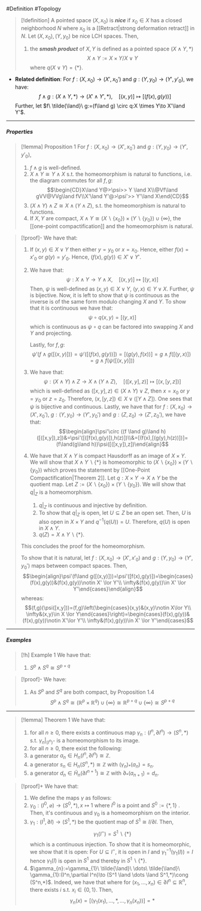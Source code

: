 #Definition #Topology 

> [!definition]
> A pointed space $(X,x_{0})$ is ***nice*** if $x_{0}\in X$ has a closed neighborhood $N$ where $x_{0}$ is a [[Retract|strong deformation retract]] in $N$. Let $(X,x_{0}),(Y,y_{0})$ be nice LCH spaces. Then, 
> 1. the ***smash product*** of $X,Y$ is defined as a pointed space $(X\land Y,*)$ $$X\land Y:=X\times Y / X\lor Y$$where $q(X\lor Y)=\{ * \}$.
- **Related definition**: For $f:(X,x_{0})\to(X',x_{0}')$ and $g:(Y,y_{0})\to(Y',y'_{0})$, we have: $$f \land g:(X\land Y,*)\to(X'\land Y',*),\quad [(x,y)]\mapsto [(f(x),g(y))]$$Further, let $f\ \tilde{\land}\ g:=(f\land g) \circ q:X \times Y\to X'\land Y'$.
---
##### Properties
> [!lemma] Proposition 1
> For $f:(X,x_{0})\to(X',x_{0}')$ and $g:(Y,y_{0})\to(Y',y'_{0})$,
> 1. $f\land g$ is well-defined.
> 2. $X\land Y\cong Y \land X$ s.t. the homeomorphism is natural to functions, i.e. the diagram commutes for all $f,g$:$$\begin{CD}X\land Y@>\psi>> Y \land X\\@Vf\land gVV@VVg\land fV\\X'\land Y'@>\psi'>> Y'\land X\end{CD}$$
> 3. $(X\land Y)\land Z\cong X \land(Y\land Z)$, s.t. the homeomorphism is natural to functions. 
> 4. If $X,Y$ are compact, $X\land Y\cong (X \backslash \{ x_{0} \})\times(Y \backslash \{ y_{0} \})\cup \{ \infty \}$, the [[one-point compactification]] and the homeomorphism is natural.

> [!proof]-
> We have that:
> 1. If $(x,y)\in X \lor Y$ then either $y=y_{0}$ or $x=x_{0}$. Hence, either $f(x)=x'_{0}$ or $g(y)=y'_{0}$. Hence, $(f(x),g(y))\in X' \lor Y'$. 
> 2. We have that: $$\psi:X\land Y\to Y\land X,\quad [(x,y)]\mapsto [(y,x)]$$Then, $\psi$ is well-defined as $(x,y)\in X \lor Y$, $(y,x)\in Y \lor X$. Further, $\psi$ is bijective. Now, it is left to show that $\psi$ is continuous as the inverse is of the same form modulo changing $X$ and $Y$. To show that it is continuous we have that: $$\psi \circ  q(x,y)=[(y,x)]$$which is continuous as $\psi \circ q$ can be factored into swapping $X$ and $Y$ and projecting. 
>    
>    Lastly, for $f,g$: $$\psi'(f\land g([(x,y)]))=\psi'([(f(x),g(y))])=[(g(y),f(x))]=g\land f([(y,x)])=g\land f(\psi([(x,y)]))$$
> 3. We have that: $$\psi:(X\land Y)\land Z\to X\land (Y\land Z),\quad [([x,y],z)]\mapsto [(x,[y,z])]$$which is well-defined as $([x,y],z)\in (X\land Y) \lor Z$, then $x=x_{0}$ or $y=y_{0}$ or $z=z_{0}$. Therefore, $(x,[y,z])\in X \lor ([Y\land Z])$. One sees that $\psi$ is bijective and continuous. Lastly, we have that for $f:(X,x_{0})\to (X',x_{0}')$, $g:(Y,y_{0})\to (Y',y_{0}')$ and $g:(Z,z_{0})\to (Z',z_{0}')$, we have that: $$\begin{align}\psi'\circ ((f \land g)\land h)([([x,y]),z])&=\psi'([([f(x),g(y)]),h(z)])\\&=[(f(x),[(g(y),h(z))])]=(f\land(g\land h))\psi([([x,y]),z])\end{align}$$
> 4. We have that $X \land Y$ is compact Hausdorff as an image of $X\times Y$. We will show that $X\land Y \backslash \{ * \}$ is homeomorphic to $(X \backslash \{ x_{0} \})\times(Y \backslash \{ y_{0} \})$ which proves the statement by [[One-Point Compactification|Theorem 2]]. Let $q:X\times Y\to X \land Y$ be the quotient map. Let $Z:=(X \backslash \{ x_{0} \})\times(Y \backslash \{ y_{0} \})$. We will show that $q|_{Z}$ is a homeomorphism. 
>    
>    1. $q|_{Z}$ is continuous and injective by definition. 
>    2. To show that $q|_{Z}$ is open, let $U\subseteq Z$ be an open set. Then, $U$ is also open in $X\times Y$ and $q^{-1}(q(U))=U$. Therefore, $q(U)$ is open in $X\land Y$.
>    3. $q(Z)=X \land Y \backslash \{ * \}$. 
>	
>	This concludes the proof for the homeomorphism. 
>	
>	To show that it is natural, let $f:(X,x_{0})\to(X',x'_{0})$ and $g:(Y,y_{0})\to(Y',y_{0}')$ maps between compact spaces. Then, $$\begin{align}\psi'(f\land g([(x,y)]))=\psi'([f(x),g(y)])=\begin{cases}(f(x),g(y))&(f(x),g(y))\notin X' \lor Y'\\ \infty&(f(x),g(y))\in X' \lor Y'\end{cases}\end{align}$$whereas: $$(f,g)(\psi([x,y]))=(f,g)\left(\begin{cases}(x,y)&(x,y)\notin X\lor Y\\ \infty&(x,y)\in X \lor Y\end{cases}\right)=\begin{cases}(f(x),g(y))&(f(x),g(y))\notin X'\lor Y'\\ \infty&(f(x),g(y))\in X' \lor Y'\end{cases}$$
---
##### Examples
> [!h] Example 1
> We have that:
> 1. $S^p\land S^q\cong S^{p+q}$

> [!proof]-
> We have:
> 1. As $S^p$ and $S^q$ are both compact, by Proposition 1.4 $$S^p\land S^q\cong (\mathbb{R}^p\times \mathbb{R}^q)\cup \{ \infty \}\cong \mathbb{R}^{p+q}\cup \{ \infty \}\cong S^{p+q}$$

---
> [!lemma] Theorem 1
> We have that:
> 1. for all $n\geq 0$, there exists a continuous map $\gamma_{n}:(I^n,\partial I^n)\to (S^n,*)$ s.t. $\gamma_{n}|_{(I^n)^\circ}$ is a homeomorphism to its image. 
> 2. for all $n\geq 0$, there exist the following:
> 	1. a generator $a_{n}\in H_{n}(I^n,\partial I^n)\cong \mathbb{Z}$.
> 	2. a generator $s_{n}\in H_{n}(S^n,*)\cong \mathbb{Z}$ with $(\gamma_{n})_{*}(a_{n})=s_{n}$.
> 	3. a generator $d_{n}\in \tilde{H}_{n}(\partial I^{n+1})\cong \mathbb{Z}$ with $\partial_{*}(a_{n+1})=d_{n}$.

> [!proof]+
> We have that:
> 1. We define the maps $\gamma$ as follows:
> 	1. $\gamma_{0}:(I^0,\varnothing)\to(S^0,*),x\mapsto 1$ where $I^0$ is a point and $S^0:=\{ *,1 \}$ . Then, it's continuous and $\gamma_{0}$ is a homeomorphism on the interior. 
> 	2. $\gamma_{1}:(I^1,\partial I)\to(S^1,*)$ be the quotient map of $S^1\cong I / \partial I$. Then, $$\gamma_{1}(I^\circ )=S^1 \backslash \{ * \}$$which is a continuous injection. To show that it is homeomorphic, we show that it is open: For $U\subseteq I^\circ$, it is open in $I$ and $\gamma_{1} ^{-1}(\gamma_{1}(I))=I$ hence $\gamma_{1}(I)$ is open in $S^1$ and thereby in $S^1 \backslash \{ * \}$. 
> 	3. $\gamma_{n}:=\gamma_{1}\ \tilde{\land}\ \dots\ \tilde{\land}\ \gamma_{1}:(I^n,\partial I^n)\to (S^1 \land \dots \land S^1,*)\cong (S^n,*)$. Indeed, we have that where for $(x_{1},\dots,x_{n})\in \partial I^n\subseteq \mathbb{R}^n$, there exists $i$ s.t. $x_{i}\in \{ 0,1 \}$. Then, $$\gamma_{n}(x)=[(\gamma_{1}(x_{1}),\dots,*,\dots,\gamma_{n}(x_{n}))]=*$$